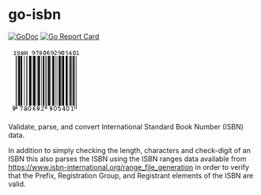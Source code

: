 # go-isbn

[![GoDoc](https://godoc.org/github.com/gsiems/go-isbn/pkg/isbn?status.svg)](https://godoc.org/github.com/gsiems/go-isbn/pkg/isbn)
[![Go Report Card](https://goreportcard.com/badge/github.com/gsiems/go-isbn)](https://goreportcard.com/report/github.com/gsiems/go-isbn)

![ISBN](isbn.png)

Validate, parse, and convert International Standard Book Number (ISBN) data.

In addition to simply checking the length, characters and check-digit
of an ISBN this also parses the ISBN using the ISBN ranges data
available from https://www.isbn-international.org/range_file_generation
in order to verify that the Prefix, Registration Group, and Registrant
elements of the ISBN are valid.
